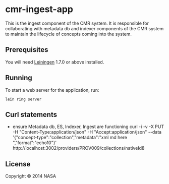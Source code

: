 # cmr-ingest-app

This is the ingest component of the CMR system. It is responsible for collaborating with metadata db and indexer components of the CMR system to maintain the lifecycle of concepts coming into the system.

## Prerequisites

You will need [Leiningen][1] 1.7.0 or above installed.

[1]: https://github.com/technomancy/leiningen

## Running

To start a web server for the application, run:

    lein ring server

## Curl statements
- ensure Metadata db, ES, Indexer, Ingest are functioning
curl -i -v  -X PUT -H "Content-Type:application/json" -H "Accept:application/json" --data '{"concept-type":"collection","metadata":"xml md here ","format":"echo10"}' http://localhost:3002/providers/PROV009/collections/nativeId8

## License

Copyright © 2014 NASA
